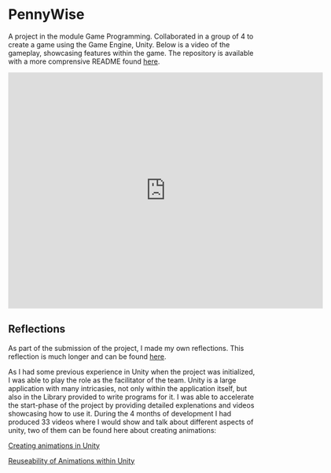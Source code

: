 # PennyWise
A project in the module Game Programming. Collaborated in a group of 4 to create a game using the Game Engine, Unity. Below is a video of the gameplay, showcasing features within the game. The repository is available with a more comprensive README found [here](https://github.com/ThomasMACHINE/PennyWise).

<iframe
    width="640"
    height="480"
    src="https://www.youtube.com/embed/7nF4eD8CO9E"
    frameborder="0"
    allow="autoplay; encrypted-media"
    allowfullscreen
>
</iframe>

## Reflections
As part of the submission of the project, I made my own reflections. This reflection is much longer and can be found [here](https://github.com/ThomasMACHINE/PennyWise/blob/master/Assets/IndividualReports/Thomas.md).

As I had some previous experience in Unity when the project was initialized, I was able to play the role as the facilitator of the team. Unity is a large application with many intricasies, 
not only within the application itself, but also in the Library provided to write programs for it. I was able to accelerate the start-phase of the project by providing detailed explenations
and videos showcasing how to use it. During the 4 months of development I had produced 33 videos where I would show and talk about different aspects of unity, two of them can be found here about creating animations:

[Creating animations in Unity](https://streamable.com/cicl3w)

[Reuseability of Animations within Unity](https://streamable.com/lhoxtw)
